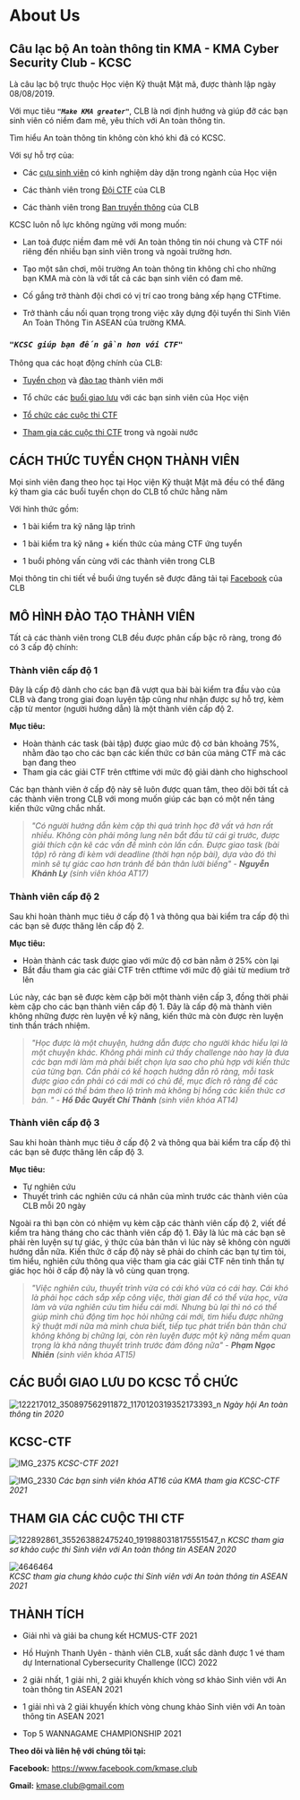 # About Us  
  
  
## **Câu lạc bộ An toàn thông tin KMA - KMA Cyber Security Club - KCSC** 

Là câu lạc bộ trực thuộc Học viện Kỹ thuật Mật mã, được thành lập ngày 08/08/2019.  

Với mục tiêu ***`"Make KMA greater"`***, CLB là nơi định hướng và giúp đỡ các bạn sinh viên có niềm đam mê, yêu thích với An toàn thông tin.   

Tìm hiểu An toàn thông tin không còn khó khi đã có KCSC.  

Với sự hỗ trợ của:  

* Các [cựu sinh viên](https://kcsc-club.github.io/team-members/#former) có kinh nghiệm dày dặn trong ngành của Học viện  

* Các thành viên trong [Đội CTF](https://kcsc-club.github.io/team-members/#ctfer) của CLB 

* Các thành viên trong [Ban truyền thông](https://kcsc-club.github.io/team-members/#media) của CLB  

KCSC luôn nỗ lực không ngừng với mong muốn:  

* Lan toả được niềm đam mê với An toàn thông tin nói chung và CTF nói riêng đến nhiều bạn sinh viên trong và ngoài trường hơn.

* Tạo một sân chơi, môi trường An toàn thông tin không chỉ cho những bạn KMA mà còn là với tất cả các bạn sinh viên có đam mê.

* Cố gắng trở thành đội chơi có vị trí cao trong bảng xếp hạng CTFtime.

* Trở thành cầu nối quan trọng trong việc xây dựng đội tuyển thi Sinh Viên An Toàn Thông Tin ASEAN của trường KMA.


### ***`"KCSC giúp bạn đến gần hơn với CTF"`***  

Thông qua các hoạt động chính của CLB: 

* [Tuyển chọn](#cách-thức-tuyển-chọn-thành-viên) và [đào tạo](#mô-hình-đào-tạo-thành-viên) thành viên mới  

* Tổ chức các [buổi giao lưu](#các-buổi-giao-lưu-do-kcsc-tổ-chức) với các bạn sinh viên của Học viện  

* [Tổ chức các cuộc thi CTF](#kcsc-ctf)  

* [Tham gia các cuộc thi CTF](#tham-gia-các-cuộc-thi-ctf) trong và ngoài nước  

## CÁCH THỨC TUYỂN CHỌN THÀNH VIÊN

Mọi sinh viên đang theo học tại Học viện Kỹ thuật Mật mã đều có thể đăng ký tham gia các buổi tuyển chọn do CLB tổ chức hằng năm  

Với hình thức gồm: 
* 1 bài kiểm tra kỹ năng lập trình
 
* 1 bài kiểm tra kỹ năng + kiến thức của mảng CTF ứng tuyển

* 1 buổi phỏng vấn cùng với các thành viên trong CLB

Mọi thông tin chi tiết về buổi ứng tuyển sẽ được đăng tải tại [Facebook](https://www.facebook.com/kmase.club) của CLB

## MÔ HÌNH ĐÀO TẠO THÀNH VIÊN  

Tất cả các thành viên trong CLB đều được phân cấp bậc rõ ràng, trong đó có 3 cấp độ chính:  

### **Thành viên cấp độ 1**  

Đây là cấp độ dành cho các bạn đã vượt qua bài bài kiểm tra đầu vào của CLB và đang trong giai đoạn luyện tập cũng như nhận được sự hỗ trợ, kèm cặp từ mentor (người hướng dẫn) là một thành viên cấp độ 2.  

**Mục tiêu:**
* Hoàn thành các task (bài tập) được giao mức độ cơ bản khoảng 75%, nhằm đào tạo cho các bạn các kiến thức cơ bản của mảng CTF mà các bạn đang theo
* Tham gia các giải CTF trên ctftime với mức độ giải dành cho highschool 

Các bạn thành viên ở cấp độ này sẽ luôn được quan tâm, theo dõi bởi tất cả các thành viên trong CLB với mong muốn giúp các bạn có một nền tảng kiến thức vững chắc nhất.

> *"Có người hướng dẫn kèm cặp thì quá trình học đỡ vất vả hơn rất nhiều. Không còn phải mông lung nên bắt đầu từ cái gì trước, được giải thích cặn kẽ các vấn đề mình còn lấn cấn. Được giao task (bài tập) rõ ràng đi kèm với deadline (thời hạn nộp bài), dựa vào đó thì mình sẽ tự giác cao hơn tránh để bản thân lười biếng"* - ***Nguyễn Khánh Ly*** *(sinh viên khóa AT17)*

### **Thành viên cấp độ 2**  

Sau khi hoàn thành mục tiêu ở cấp độ 1 và thông qua bài kiểm tra cấp độ thì các bạn sẽ được thăng lên cấp độ 2.  

**Mục tiêu:**
* Hoàn thành các task được giao với mức độ cơ bản nằm ở 25% còn lại
* Bắt đầu tham gia các giải CTF trên ctftime với mức độ giải từ medium trở lên 

Lúc này, các bạn sẽ được kèm cặp bởi một thành viên cấp 3, đồng thời phải kèm cặp cho các bạn thành viên cấp độ 1. Đây là cấp độ mà thành viên không những được rèn luyện về kỹ năng, kiến thức mà còn được rèn luyện tinh thần trách nhiệm.

> *"Học được là một chuyện, hướng dẫn được cho người khác hiểu lại là một chuyện khác. Không phải mình cứ thấy challenge nào hay là đưa các bạn mới làm mà phải biết chọn lựa sao cho phù hợp với kiến thức của từng bạn. Cần phải có kế hoạch hướng dẫn rõ ràng, mỗi task được giao cần phải có cái mới có chủ đề, mục đích rõ ràng để các bạn mới có thể bám theo lộ trình mà không bị hổng các kiến thức cơ bản.  "* - ***Hồ Đắc Quyết Chí Thành*** *(sinh viên khóa AT14)*  

### **Thành viên cấp độ 3**

Sau khi hoàn thành mục tiêu ở cấp độ 2 và thông qua bài kiểm tra cấp độ thì các bạn sẽ được thăng lên cấp độ 3.  

**Mục tiêu:**
* Tự nghiên cứu
* Thuyết trình các nghiên cứu cá nhân của mình trước các thành viên của CLB mỗi 20 ngày

Ngoài ra thì bạn còn có nhiệm vụ kèm cặp các thành viên cấp độ 2, viết đề kiểm tra hàng tháng cho các thành viên cấp độ 1. Đây là lúc mà các bạn sẽ phải rèn luyện sự tự giác, ý thức của bản thân vì lúc này sẽ không còn người hướng dẫn nữa. Kiến thức ở cấp độ này sẽ phải do chính các bạn tự tìm tòi, tìm hiểu, nghiên cứu thông qua việc tham gia các giải CTF nên tinh thần tự giác học hỏi ở cấp độ này là vô cùng quan trọng.  

> *"Việc nghiên cứu, thuyết trình vừa có cái khó vừa có cái hay. Cái khó là phải học cách sắp xếp công việc, thời gian để có thể vừa học, vừa làm và vừa nghiên cứu tìm hiểu cái mới. Nhưng bù lại thì nó có thể giúp mình chủ động tìm học hỏi những cái mới, tìm hiểu được những kỹ thuật mới nữa mà mình chưa biết, tiếp tục phát triển bản thân chứ không  không bị chững lại, còn rèn luyện được một kỹ năng mềm quan trọng là khả năng thuyết trình trước đám đông nữa"* - ***Phạm Ngọc Nhiên*** *(sinh viên khóa AT15)* 
 
## CÁC BUỔI GIAO LƯU DO KCSC TỔ CHỨC  

![122217012_350897562911872_1170120319352173393_n](https://user-images.githubusercontent.com/74854445/125600469-06baa3fe-f470-4621-847d-b2381d43e097.jpg)
*Ngày hội An toàn thông tin 2020*

## KCSC-CTF  

![IMG_2375](https://user-images.githubusercontent.com/74854445/125601188-aa300c42-1df3-45bd-bdb5-f0b5f924a283.jpg)
*KCSC-CTF 2021*

![IMG_2330](https://user-images.githubusercontent.com/74854445/126890315-0769e71f-c6a6-40e7-8400-2634c95631d6.jpg)
*Các bạn sinh viên khóa AT16 của KMA tham gia KCSC-CTF 2021*

## THAM GIA CÁC CUỘC THI CTF  

![122892861_355263882475240_1919880318175551547_n](https://user-images.githubusercontent.com/74854445/125599861-4cc57197-a648-4d88-9953-c2ca4853d222.jpg)
*KCSC tham gia sơ khảo cuộc thi Sinh viên với An toàn thông tin ASEAN 2020*

![4646464](https://user-images.githubusercontent.com/74854445/146711393-61ccbcd9-e923-4a41-83eb-c205cb0ae21f.png)  
*KCSC tham gia chung khảo cuộc thi Sinh viên với An toàn thông tin ASEAN 2021*


## THÀNH TÍCH  

* Giải nhì và giải ba chung kết HCMUS-CTF 2021

* Hồ Huỳnh Thanh Uyên - thành viên CLB, xuất sắc dành được 1 vé tham dự International Cybersecurity Challenge (ICC) 2022

* 2 giải nhất, 1 giải nhì, 2 giải khuyến khích vòng sơ khảo Sinh viên với An toàn thông tin ASEAN 2021  

* 1 giải nhì và 2 giải khuyến khích vòng chung khảo Sinh viên với An toàn thông tin ASEAN 2021 

* Top 5 WANNAGAME CHAMPIONSHIP 2021


**Theo dõi và liên hệ với chúng tôi tại:**  

**Facebook:** https://www.facebook.com/kmase.club  

**Gmail:** kmase.club@gmail.com
